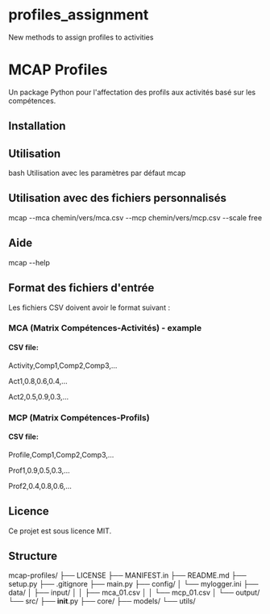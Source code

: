# profiles_assignment

New methods to assign profiles to activities

# MCAP Profiles

Un package Python pour l'affectation des profils aux activités basé sur les compétences.

## Installation


## Utilisation

bash
Utilisation avec les paramètres par défaut
mcap


## Utilisation avec des fichiers personnalisés

mcap --mca chemin/vers/mca.csv --mcp chemin/vers/mcp.csv --scale free


## Aide
mcap --help


## Format des fichiers d'entrée

Les fichiers CSV doivent avoir le format suivant :

### MCA (Matrix Compétences-Activités) - example

#### CSV file:

Activity,Comp1,Comp2,Comp3,...

Act1,0.8,0.6,0.4,...

Act2,0.5,0.9,0.3,...


### MCP (Matrix Compétences-Profils)

#### CSV file:

Profile,Comp1,Comp2,Comp3,...

Prof1,0.9,0.5,0.3,...

Prof2,0.4,0.8,0.6,...


## Licence

Ce projet est sous licence MIT.


## Structure

mcap-profiles/
├── LICENSE
├── MANIFEST.in
├── README.md
├── setup.py
├── .gitignore
├── main.py
├── config/
│   └── mylogger.ini
├── data/
│   ├── input/
│   │   ├── mca_01.csv
│   │   └── mcp_01.csv
│   └── output/
└── src/
    ├── __init__.py
    ├── core/
    ├── models/
    └── utils/


